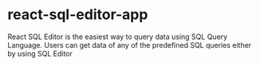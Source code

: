 # react-sql-editor-app
React SQL Editor is the easiest way to query data using SQL Query Language. Users can get data of any of the predefined SQL queries either by using SQL Editor
